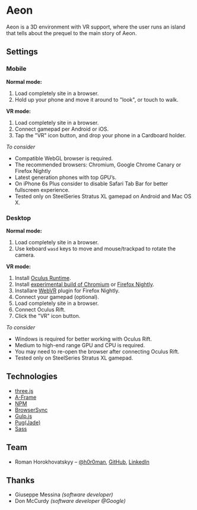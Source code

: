 # Aeon

Aeon is a 3D environment with VR support, where the user runs an island that tells about the prequel to the main story of Aeon.

## Settings

### Mobile

**Normal mode:**

1. Load completely site in a browser.
2. Hold up your phone and move it around to "look", or touch to walk.

**VR mode:**

1. Load completely site in a browser.
2. Connect gamepad per Android or iOS.
3. Tap the "VR" icon button, and drop your phone in a Cardboard holder.

*To consider*

- Compatible WebGL browser is required.
- The recommended browsers: Chromium, Google Chrome Canary or Firefox Nightly
- Latest generation phones with top GPU’s.
- On iPhone 6s Plus consider to disable Safari Tab Bar for better fullscreen experience.
- Tested only on SteelSeries Stratus XL gamepad on Android and Mac OS X.

### Desktop

**Normal mode:**

1. Load completely site in a browser.
2. Use keboard `wasd` keys to move and mouse/trackpad to rotate the camera.

**VR mode:**

1. Install [Oculus Runtime](https://www.oculus.com/en-us/setup/).
2. Install [experimental build of Chromium](https://drive.google.com/folderview?id=0BzudLt22BqGRbW9WTHMtOWMzNjQ&usp=sharing#list) or [Firefox Nightly](https://nightly.mozilla.org/).
3. Installare [WebVR](https://addons.mozilla.org/en-US/firefox/addon/mozilla-webvr-enabler/) plugin for Firefox Nightly.
4. Connect your gamepad (optional).
4. Load completely site in a browser.
5. Connect Oculus Rift.
6. Click the "VR" icon button.

*To consider*

- Windows is required for better working with Oculus Rift.
- Medium to high-end range GPU and CPU is required.
- You may need to re-open the browser after connecting Oculus Rift.
- Tested only on SteelSeries Stratus XL gamepad.

## Technologies

- [three.js](https://github.com/mrdoob/three.js/)
- [A-Frame](https://github.com/aframevr/aframe/)
- [NPM](https://www.npmjs.com/)
- [BrowserSync](https://github.com/BrowserSync/browser-sync)
- [Gulp.js](https://github.com/gulpjs/gulp)
- [Pug(Jade)](https://github.com/pugjs/pug)
- [Sass](https://github.com/sass/sass)

## Team

- Roman Horokhovatskyy – [@h0r0man](http://twitter.com/h0r0man), [GitHub](https://github.com/h0r0man), [LinkedIn](https://it.linkedin.com/in/horoman/en)

## Thanks

- Giuseppe Messina *(software developer)*
- Don McCurdy *(software developer @Google)*
